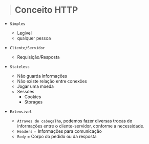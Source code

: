 ># Conceito HTTP
- `Simples`
  - Legivel
  - qualquer pessoa

- `Cliente/Servidor`
  - Requisição/Resposta

- `Stateless`
  - Não guarda informações
  - Não existe relação entre conexões
  - Jogar uma moeda
  - Sessões
    - Cookies
    - Storages

- `Extensivel` 
  - `Atraves do cabeçalho`, podemos fazer diversas trocas de informações entre o cliente-servidor, conforme a necessidade.
  - `Headers` = Informações para comunicação
  - `Body` = Corpo do pedido ou da resposta
